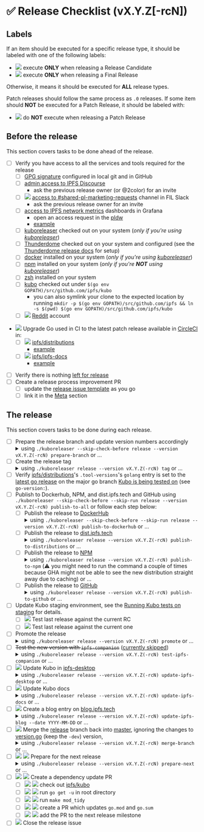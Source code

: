 <!-- Last updated during [v0.26.0 release](https://github.com/ipfs/kubo/issues/10259) -->

# ✅ Release Checklist (vX.Y.Z[-rcN])

## Labels

If an item should be executed for a specific release type, it should be labeled with one of the following labels:

- ![](https://img.shields.io/badge/only-RC-blue?style=flat-square) execute **ONLY** when releasing a Release Candidate
- ![](https://img.shields.io/badge/only-FINAL-green?style=flat-square) execute **ONLY** when releasing a Final Release

Otherwise, it means it should be executed for **ALL** release types.

Patch releases should follow the same process as `.0` releases. If some item should **NOT** be executed for a Patch Release, it should be labeled with:

- ![](https://img.shields.io/badge/not-PATCH-yellow?style=flat-square) do **NOT** execute when releasing a Patch Release

## Before the release

This section covers tasks to be done ahead of the release.

- [ ] Verify you have access to all the services and tools required for the release
  - [ ] [GPG signature](https://docs.github.com/en/authentication/managing-commit-signature-verification) configured in local git and in GitHub
  - [ ] [admin access to IPFS Discourse](https://discuss.ipfs.tech/g/admins)
    - ask the previous release owner (or @2color) for an invite
  - [ ] ![](https://img.shields.io/badge/not-PATCH-yellow?style=flat-square) [access to #shared-pl-marketing-requests](https://filecoinproject.slack.com/archives/C018EJ8LWH1) channel in FIL Slack
    - ask the previous release owner for an invite
  - [ ] [access to IPFS network metrics](https://github.com/protocol/pldw/blob/624f47cf4ec14ad2cec6adf601a9f7b203ef770d/docs/sources/ipfs.md#ipfs-network-metrics) dashboards in Grafana
    - open an access request in the [pldw](https://github.com/protocol/pldw/issues/new/choose)
    - [example](https://github.com/protocol/pldw/issues/158)
  - [ ] [kuboreleaser](https://github.com/ipfs/kuboreleaser) checked out on your system (_only if you're using [kuboreleaser](https://github.com/ipfs/kuboreleaser)_)
  - [ ] [Thunderdome](https://github.com/ipfs-shipyard/thunderdome) checked out on your system and configured (see the [Thunderdome release docs](./releases_thunderdome.md) for setup)
  - [ ] [docker](https://docs.docker.com/get-docker/) installed on your system (_only if you're using [kuboreleaser](https://github.com/ipfs/kuboreleaser)_)
  - [ ] [npm](https://docs.npmjs.com/downloading-and-installing-node-js-and-npm) installed on your system (_only if you're **NOT** using [kuboreleaser](https://github.com/ipfs/kuboreleaser)_)
  - [ ] [zsh](https://github.com/ohmyzsh/ohmyzsh/wiki/Installing-ZSH#install-and-set-up-zsh-as-default) installed on your system
  - [ ] [kubo](https://github.com/ipfs/kubo) checked out under `$(go env GOPATH)/src/github.com/ipfs/kubo`
    - you can also symlink your clone to the expected location by running `mkdir -p $(go env GOPATH)/src/github.com/ipfs && ln -s $(pwd) $(go env GOPATH)/src/github.com/ipfs/kubo`
  - [ ] ![](https://img.shields.io/badge/not-PATCH-yellow?style=flat-square) [Reddit](https://www.reddit.com) account
- ![](https://img.shields.io/badge/not-PATCH-yellow?style=flat-square) Upgrade Go used in CI to the latest patch release available in [CircleCI](https://hub.docker.com/r/cimg/go/tags) in:
  - [ ] ![](https://img.shields.io/badge/not-PATCH-yellow?style=flat-square) [ipfs/distributions](https://github.com/ipfs/distributions)
    - [example](https://github.com/ipfs/distributions/pull/756)
  - [ ] ![](https://img.shields.io/badge/not-PATCH-yellow?style=flat-square) [ipfs/ipfs-docs](https://github.com/ipfs/ipfs-docs)
    - [example](https://github.com/ipfs/ipfs-docs/pull/1298)
- [ ] Verify there is nothing [left for release](-what-s-left-for-release)
- [ ] Create a release process improvement PR
  - [ ] update the [release issue template](docs/RELEASE_ISSUE_TEMPLATE.md) as you go
  - [ ] link it in the [Meta](#meta) section

## The release

This section covers tasks to be done during each release.

- [ ] Prepare the release branch and update version numbers accordingly <details><summary>using `./kuboreleaser --skip-check-before release --version vX.Y.Z(-rcN) prepare-branch` or ...</summary>
  - [ ] create a new branch `release-vX.Y.Z`
    - use `master` as base if `Z == 0`
    - use `release` as base if `Z > 0`
  - [ ] ![](https://img.shields.io/badge/only-RC-blue?style=flat-square) update the `CurrentVersionNumber` in [version.go](version.go) in the `master` branch to `vX.Y+1.0-dev`
    - [example](https://github.com/ipfs/kubo/pull/9305)
  - [ ] update the `CurrentVersionNumber` in [version.go](version.go) in the `release-vX.Y` branch to `vX.Y.Z(-RCN)`
    - [example](https://github.com/ipfs/kubo/pull/9394)
  - [ ] create a draft PR from `release-vX.Y` to `release`
    - [example](https://github.com/ipfs/kubo/pull/9306)
  - [ ] Cherry-pick commits from `master` to the `release-vX.Y.Z` using `git cherry-pick -x <commit>`
  - [ ] ![](https://img.shields.io/badge/only-FINAL-green?style=flat-square) Add full changelog and contributors to the [changelog](docs/changelogs/vX.Y.md)
    - [ ] ![](https://img.shields.io/badge/only-FINAL-green?style=flat-square) Replace the `Changelog` and `Contributors` sections of the [changelog](docs/changelogs/vX.Y.md) with the stdout of `./bin/mkreleaselog`
      - do **NOT** copy the stderr
  - [ ] verify all CI checks on the PR from `release-vX.Y` to `release` are passing
  - [ ] ![](https://img.shields.io/badge/only-FINAL-green?style=flat-square) Merge the PR from `release-vX.Y` to `release` using the `Create a merge commit`
    - do **NOT** use `Squash and merge` nor `Rebase and merge` because we need to be able to sign the merge commit
    - do **NOT** delete the `release-vX.Y` branch
  </details>
- [ ] Create the release tag <details><summary>using `./kuboreleaser release --version vX.Y.Z(-rcN) tag` or ...</summary>
  - This is a dangerous operation! Go and Docker publishing are difficult to reverse! Have the release reviewer verify all the commands marked with ⚠️!
  - [ ] ⚠️ ![](https://img.shields.io/badge/only-RC-blue?style=flat-square) tag the HEAD commit using `git tag -s vX.Y.Z(-RCN) -m 'Prerelease X.Y.Z(-RCN)'`
  - [ ] ⚠️ ![](https://img.shields.io/badge/only-FINAL-green?style=flat-square) tag the HEAD commit of the `release` branch using `git tag -s vX.Y.Z -m 'Release X.Y.Z'`
  - [ ] ⚠️ verify the tag is signed and tied to the correct commit using `git show vX.Y.Z(-RCN)`
  - [ ] ⚠️ push the tag to GitHub using `git push origin vX.Y.Z(-RCN)`
    - do **NOT** use `git push --tags` because it pushes all your local tags
  </details>
- [ ] Verify [ipfs/distributions](https://github.com/ipfs/distributions)'s `.tool-versions`'s `golang` entry is set to the [latest go release](https://go.dev/doc/devel/release) on the major go branch [Kubo is being tested on](https://github.com/ipfs/kubo/blob/master/.github/workflows/gotest.yml) (see `go-version:`).
- [ ] Publish to Dockerhub, NPM, and dist.ipfs.tech and GitHub using `./kuboreleaser --skip-check-before --skip-run release --version vX.Y.Z(-rcN) publish-to-all` or follow each step below:
  - [ ] Publish the release to [DockerHub](https://hub.docker.com/r/ipfs/kubo/) <details><summary>using `./kuboreleaser --skip-check-before --skip-run release --version vX.Y.Z(-rcN) publish-to-dockerhub` or ...</summary>
    - [ ] Wait for [Publish docker image](https://github.com/ipfs/kubo/actions/workflows/docker-image.yml) workflow run initiated by the tag push to finish
    - [ ] verify the image is available on [Docker Hub](https://hub.docker.com/r/ipfs/kubo/tags)
  - [ ] Publish the release to [dist.ipfs.tech](https://dist.ipfs.tech) <details><summary>using `./kuboreleaser release --version vX.Y.Z(-rcN) publish-to-distributions` or ...</summary>
    - [ ] check out [ipfs/distributions](https://github.com/ipfs/distributions)
    - [ ] run `./dist.sh add-version kubo vX.Y.Z(-RCN)` to add the new version to the `versions` file
      - [usage](https://github.com/ipfs/distributions#usage)
    - [ ] create and merge the PR which updates `dists/kubo/versions` and `dists/go-ipfs/versions` (![](https://img.shields.io/badge/only-FINAL-green?style=flat-square) and `dists/kubo/current_version` and `dists/go-ipfs/current_version`)
      - [example](https://github.com/ipfs/distributions/pull/760)
    - [ ] wait for the [CI](https://github.com/ipfs/distributions/actions/workflows/main.yml) workflow run initiated by the merge to master to finish
    - [ ] verify the release is available on [dist.ipfs.tech](https://dist.ipfs.tech/#kubo)
    </details>
  - [ ] Publish the release to [NPM](https://www.npmjs.com/package/go-ipfs?activeTab=versions) <details><summary>using `./kuboreleaser release --version vX.Y.Z(-rcN) publish-to-npm` (⚠️ you might need to run the command a couple of times because GHA might not be able to see the new distribution straight away due to caching) or ...</summary>
    - [ ] run the [Release to npm](https://github.com/ipfs/npm-go-ipfs/actions/workflows/main.yml) workflow
    - [ ] check [Release to npm](https://github.com/ipfs/npm-go-ipfs/actions/workflows/main.yml) workflow run logs to verify it discovered the new release
    - [ ] verify the release is available on [NPM](https://www.npmjs.com/package/go-ipfs?activeTab=versions)
    </details>
  - [ ] Publish the release to [GitHub](https://github.com/ipfs/kubo/releases) <details><summary>using `./kuboreleaser release --version vX.Y.Z(-rcN) publish-to-github` or ...</summary>
    - [ ] create a new release on [GitHub](https://docs.github.com/en/repositories/releasing-projects-on-github/managing-releases-in-a-repository#creating-a-release)
      - [RC example](https://github.com/ipfs/kubo/releases/tag/v0.17.0-rc1)
      - [FINAL example](https://github.com/ipfs/kubo/releases/tag/v0.17.0)
      - [ ] use the `vX.Y.Z(-RCN)` tag
      - [ ] link to the release issue
      - [ ] ![](https://img.shields.io/badge/only-RC-blue?style=flat-square) link to the changelog in the description
      - [ ] ![](https://img.shields.io/badge/only-RC-blue?style=flat-square) check the `This is a pre-release` checkbox
      - [ ] ![](https://img.shields.io/badge/only-FINAL-green?style=flat-square) copy the changelog (without the header) in the description
      - [ ] ![](https://img.shields.io/badge/only-FINAL-green?style=flat-square) do **NOT** check the `This is a pre-release` checkbox
    - [ ] run the [sync-release-assets](https://github.com/ipfs/kubo/actions/workflows/sync-release-assets.yml) workflow
    - [ ] wait for the [sync-release-assets](https://github.com/ipfs/kubo/actions/workflows/sync-release-assets.yml) workflow run to finish
    - [ ] verify the release assets are present in the [GitHub release](https://github.com/ipfs/kubo/releases/tag/vX.Y.Z(-RCN))
    </details>
- [ ] Update Kubo staging environment, see the [Running Kubo tests on staging](https://www.notion.so/Running-Kubo-tests-on-staging-488578bb46154f9bad982e4205621af8) for details.
  - [ ] ![](https://img.shields.io/badge/only-RC-blue?style=flat-square) Test last release against the current RC
  - [ ] ![](https://img.shields.io/badge/only-FINAL-green?style=flat-square) Test last release against the current one
- [ ] Promote the release <details><summary>using `./kuboreleaser release --version vX.Y.Z(-rcN) promote` or ...</summary>
  - [ ] create an [IPFS Discourse](https://discuss.ipfs.tech) topic
    - [prerelease example](https://discuss.ipfs.tech/t/kubo-v0-16-0-rc1-release-candidate-is-out/15248)
    - [release example](https://discuss.ipfs.tech/t/kubo-v0-16-0-release-is-out/15249)
    - [ ] use `Kubo vX.Y.Z(-RCN) is out!` as the title
    - [ ] use `kubo` and `go-ipfs` as topics
    - [ ] repeat the title as a heading (`##`) in the description
    - [ ] link to the GitHub Release, binaries on IPNS, docker pull command and release notes in the description
  - [ ] pin the [IPFS Discourse](https://discuss.ipfs.tech) topic globally
    - you can make the topic a banner if there is no banner already
  - verify the [IPFS Discourse](https://discuss.ipfs.tech) topic was copied to:
    - [ ] [#ipfs-chatter](https://discord.com/channels/669268347736686612/669268347736686615) in IPFS Discord
    - [ ] [#ipfs-chatter](https://filecoinproject.slack.com/archives/C018EJ8LWH1) in FIL Slack
    - [ ] [#ipfs-chatter:ipfs.io](https://matrix.to/#/#ipfs-chatter:ipfs.io) in Matrix
  - [ ] ![](https://img.shields.io/badge/only-FINAL-green?style=flat-square) Add the link to the [IPFS Discourse](https://discuss.ipfs.tech) topic to the [GitHub Release](https://github.com/ipfs/kubo/releases/tag/vX.Y.Z(-RCN)) description
    - [example](https://github.com/ipfs/kubo/releases/tag/v0.17.0)
  - [ ] ![](https://img.shields.io/badge/only-RC-blue?style=flat-square) create an issue comment mentioning early testers on the release issue
    - [example](https://github.com/ipfs/kubo/issues/9319#issuecomment-1311002478)
  - [ ] ![](https://img.shields.io/badge/only-FINAL-green?style=flat-square) create an issue comment linking to the release on the release issue
    - [example](https://github.com/ipfs/kubo/issues/9417#issuecomment-1400740975)
  - [ ] ![](https://img.shields.io/badge/only-FINAL-green?style=flat-square) ![](https://img.shields.io/badge/not-PATCH-yellow?style=flat-square) ask the marketing team to tweet about the release in [#shared-pl-marketing-requests](https://filecoinproject.slack.com/archives/C018EJ8LWH1) in FIL Slack
    - [example](https://filecoinproject.slack.com/archives/C018EJ8LWH1/p1664885305374900)
  - [ ] ![](https://img.shields.io/badge/only-FINAL-green?style=flat-square) ![](https://img.shields.io/badge/not-PATCH-yellow?style=flat-square) post the link to the [GitHub Release](https://github.com/ipfs/kubo/releases/tag/vX.Y.Z(-RCN)) to [Reddit](https://reddit.com/r/ipfs)
    - [example](https://www.reddit.com/r/ipfs/comments/9x0q0k/kubo_v0160_release_is_out/)
  </details>
- [ ] ~~Test the new version with `ipfs-companion`~~ ([currently skipped](https://github.com/ipfs/ipfs-companion/issues/1300)) <details><summary>using `./kuboreleaser release --version vX.Y.Z(-rcN) test-ipfs-companion` or ...</summary>
  - [ ] run the [e2e](https://github.com/ipfs/ipfs-companion/actions/workflows/e2e.yml)
    - use `vX.Y.Z(-RCN)` as the Kubo image version
  - [ ] wait for the [e2e](https://github.com/ipfs/ipfs-companion/actions/workflows/e2e.yml) workflow run to finish
  </details>
- [ ] ![](https://img.shields.io/badge/only-FINAL-green?style=flat-square) Update Kubo in [ipfs-desktop](https://github.com/ipfs/ipfs-desktop) <details><summary>using `./kuboreleaser release --version vX.Y.Z(-rcN) update-ipfs-desktop` or ...</summary>
  - [ ] check out [ipfs/ipfs-desktop](https://github.com/ipfs/ipfs-desktop)
  - [ ] run `npm install`
  - [ ] create a PR which updates `package.json` and `package-lock.json`
  - [ ] ![](https://img.shields.io/badge/only-FINAL-green?style=flat-square) add @SgtPooki as reviewer
  </details>
- [ ] ![](https://img.shields.io/badge/only-FINAL-green?style=flat-square) Update Kubo docs <details><summary>using `./kuboreleaser release --version vX.Y.Z(-rcN) update-ipfs-docs` or ...</summary>
  - [ ] ![](https://img.shields.io/badge/only-FINAL-green?style=flat-square) run the [update-on-new-ipfs-tag.yml](https://github.com/ipfs/ipfs-docs/actions/workflows/update-on-new-ipfs-tag.yml) workflow
  - [ ] ![](https://img.shields.io/badge/only-FINAL-green?style=flat-square) merge the PR created by the [update-on-new-ipfs-tag.yml](https://github.com/ipfs/ipfs-docs/actions/workflows/update-on-new-ipfs-tag.yml) workflow run
  </details>
- [ ] ![](https://img.shields.io/badge/only-FINAL-green?style=flat-square) Create a blog entry on [blog.ipfs.tech](https://blog.ipfs.tech) <details><summary>using `./kuboreleaser release --version vX.Y.Z(-rcN) update-ipfs-blog --date YYYY-MM-DD` or ...</summary>
  - [ ] ![](https://img.shields.io/badge/only-FINAL-green?style=flat-square) create a PR which adds a release note for the new Kubo version
    - [example](https://github.com/ipfs/ipfs-blog/pull/529)
  - [ ] ![](https://img.shields.io/badge/only-FINAL-green?style=flat-square) merge the PR
  - [ ] ![](https://img.shields.io/badge/only-FINAL-green?style=flat-square) verify the blog entry was published
  </details>
- [ ] ![](https://img.shields.io/badge/only-FINAL-green?style=flat-square) Merge the [release](https://github.com/ipfs/kubo/tree/release) branch back into [master](https://github.com/ipfs/kubo/tree/master), ignoring the changes to [version.go](version.go) (keep the `-dev`) version, <details><summary>using `./kuboreleaser release --version vX.Y.Z(-rcN) merge-branch` or ...</summary>
  - [ ] create a new branch `merge-release-vX.Y.Z` from `release`
  - [ ] create and merge a PR from `merge-release-vX.Y.Z` to `master`
  </details>
- [ ] ![](https://img.shields.io/badge/only-FINAL-green?style=flat-square) ![](https://img.shields.io/badge/not-PATCH-yellow?style=flat-square) Prepare for the next release <details><summary>using `./kuboreleaser release --version vX.Y.Z(-rcN) prepare-next` or ...</summary>
  - [ ] ![](https://img.shields.io/badge/only-FINAL-green?style=flat-square) ![](https://img.shields.io/badge/not-PATCH-yellow?style=flat-square) Create the next [changelog](https://github.com/ipfs/kubo/blob/master/docs/changelogs/vX.(Y+1).md)
  - [ ] ![](https://img.shields.io/badge/only-FINAL-green?style=flat-square) ![](https://img.shields.io/badge/not-PATCH-yellow?style=flat-square) Link to the new changelog in the [CHANGELOG.md](CHANGELOG.md) file
  - [ ] ![](https://img.shields.io/badge/only-FINAL-green?style=flat-square) ![](https://img.shields.io/badge/not-PATCH-yellow?style=flat-square) Create the next release issue
  </details>
- [ ] ![](https://img.shields.io/badge/only-FINAL-green?style=flat-square) ![](https://img.shields.io/badge/not-PATCH-yellow?style=flat-square) Create a dependency update PR
  - [ ] ![](https://img.shields.io/badge/only-FINAL-green?style=flat-square) ![](https://img.shields.io/badge/not-PATCH-yellow?style=flat-square) check out [ipfs/kubo](https://github.com/ipfs/kubo)
  - [ ] ![](https://img.shields.io/badge/only-FINAL-green?style=flat-square) ![](https://img.shields.io/badge/not-PATCH-yellow?style=flat-square) run `go get -u` in root directory
  - [ ] ![](https://img.shields.io/badge/only-FINAL-green?style=flat-square) ![](https://img.shields.io/badge/not-PATCH-yellow?style=flat-square) run `make mod_tidy` 
  - [ ] ![](https://img.shields.io/badge/only-FINAL-green?style=flat-square) ![](https://img.shields.io/badge/not-PATCH-yellow?style=flat-square) create a PR which updates `go.mod` and `go.sum`
  - [ ] ![](https://img.shields.io/badge/only-FINAL-green?style=flat-square) ![](https://img.shields.io/badge/not-PATCH-yellow?style=flat-square) add the PR to the next release milestone
- [ ] ![](https://img.shields.io/badge/only-FINAL-green?style=flat-square) Close the release issue
